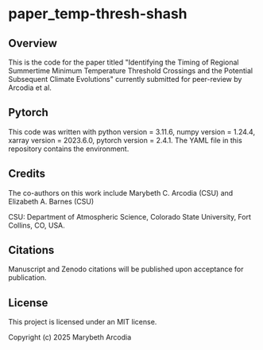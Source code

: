 # paper_temp-thresh-shash
 

## Overview
This is the code for the paper titled "Identifying the Timing of Regional Summertime Minimum Temperature Threshold Crossings and the Potential Subsequent Climate Evolutions" currently submitted for peer-review by Arcodia et al. 

## Pytorch 
This code was written with python version = 3.11.6, numpy version = 1.24.4, xarray version = 2023.6.0, pytorch version = 2.4.1. The YAML file in this repository contains the environment.  

## Credits
The co-authors on this work include Marybeth C. Arcodia (CSU) and Elizabeth A. Barnes (CSU)

CSU: Department of Atmospheric Science, Colorado State University, Fort Collins, CO, USA.

## Citations
Manuscript and Zenodo citations will be published upon acceptance for publication.  

## License
This project is licensed under an MIT license.

Copyright (c) 2025 Marybeth Arcodia
